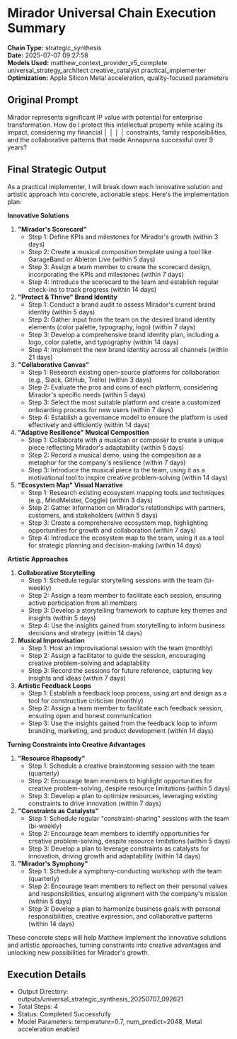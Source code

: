 # Mirador Universal Chain Execution Summary

**Chain Type:** strategic_synthesis  
**Date:** 2025-07-07 09:27:58  
**Models Used:** matthew_context_provider_v5_complete universal_strategy_architect creative_catalyst practical_implementer
**Optimization:** Apple Silicon Metal acceleration, quality-focused parameters

## Original Prompt
Mirador represents significant IP value with potential for enterprise transformation. How do I protect this intellectual property while scaling its impact, considering my financial │ │
│ │  constraints, family responsibilities, and the collaborative patterns that made Annapurna successful over 9 years?

## Final Strategic Output
As a practical implementer, I will break down each innovative solution and artistic approach into concrete, actionable steps. Here's the implementation plan:

**Innovative Solutions**

1. **"Mirador's Scorecard"**
	* Step 1: Define KPIs and milestones for Mirador's growth (within 3 days)
	* Step 2: Create a musical composition template using a tool like GarageBand or Ableton Live (within 5 days)
	* Step 3: Assign a team member to create the scorecard design, incorporating the KPIs and milestones (within 7 days)
	* Step 4: Introduce the scorecard to the team and establish regular check-ins to track progress (within 14 days)
2. **"Protect & Thrive" Brand Identity**
	* Step 1: Conduct a brand audit to assess Mirador's current brand identity (within 5 days)
	* Step 2: Gather input from the team on the desired brand identity elements (color palette, typography, logo) (within 7 days)
	* Step 3: Develop a comprehensive brand identity plan, including a logo, color palette, and typography (within 14 days)
	* Step 4: Implement the new brand identity across all channels (within 21 days)
3. **"Collaborative Canvas"**
	* Step 1: Research existing open-source platforms for collaboration (e.g., Slack, GitHub, Trello) (within 3 days)
	* Step 2: Evaluate the pros and cons of each platform, considering Mirador's specific needs (within 5 days)
	* Step 3: Select the most suitable platform and create a customized onboarding process for new users (within 7 days)
	* Step 4: Establish a governance model to ensure the platform is used effectively and efficiently (within 14 days)
4. **"Adaptive Resilience" Musical Composition**
	* Step 1: Collaborate with a musician or composer to create a unique piece reflecting Mirador's adaptability (within 5 days)
	* Step 2: Record a musical demo, using the composition as a metaphor for the company's resilience (within 7 days)
	* Step 3: Introduce the musical piece to the team, using it as a motivational tool to inspire creative problem-solving (within 14 days)
5. **"Ecosystem Map" Visual Narrative**
	* Step 1: Research existing ecosystem mapping tools and techniques (e.g., MindMeister, Coggle) (within 3 days)
	* Step 2: Gather information on Mirador's relationships with partners, customers, and stakeholders (within 5 days)
	* Step 3: Create a comprehensive ecosystem map, highlighting opportunities for growth and collaboration (within 7 days)
	* Step 4: Introduce the ecosystem map to the team, using it as a tool for strategic planning and decision-making (within 14 days)

**Artistic Approaches**

1. **Collaborative Storytelling**
	* Step 1: Schedule regular storytelling sessions with the team (bi-weekly)
	* Step 2: Assign a team member to facilitate each session, ensuring active participation from all members
	* Step 3: Develop a storytelling framework to capture key themes and insights (within 5 days)
	* Step 4: Use the insights gained from storytelling to inform business decisions and strategy (within 14 days)
2. **Musical Improvisation**
	* Step 1: Host an improvisational session with the team (monthly)
	* Step 2: Assign a facilitator to guide the session, encouraging creative problem-solving and adaptability
	* Step 3: Record the sessions for future reference, capturing key insights and ideas (within 7 days)
3. **Artistic Feedback Loops**
	* Step 1: Establish a feedback loop process, using art and design as a tool for constructive criticism (monthly)
	* Step 2: Assign a team member to facilitate each feedback session, ensuring open and honest communication
	* Step 3: Use the insights gained from the feedback loop to inform branding, marketing, and product development (within 14 days)

**Turning Constraints into Creative Advantages**

1. **"Resource Rhapsody"**
	* Step 1: Schedule a creative brainstorming session with the team (quarterly)
	* Step 2: Encourage team members to highlight opportunities for creative problem-solving, despite resource limitations (within 5 days)
	* Step 3: Develop a plan to optimize resources, leveraging existing constraints to drive innovation (within 7 days)
2. **"Constraints as Catalysts"**
	* Step 1: Schedule regular "constraint-sharing" sessions with the team (bi-weekly)
	* Step 2: Encourage team members to identify opportunities for creative problem-solving, despite resource limitations (within 5 days)
	* Step 3: Develop a plan to leverage constraints as catalysts for innovation, driving growth and adaptability (within 14 days)
3. **"Mirador's Symphony"**
	* Step 1: Schedule a symphony-conducting workshop with the team (quarterly)
	* Step 2: Encourage team members to reflect on their personal values and responsibilities, ensuring alignment with the company's mission (within 5 days)
	* Step 3: Develop a plan to harmonize business goals with personal responsibilities, creative expression, and collaborative patterns (within 14 days)

These concrete steps will help Matthew implement the innovative solutions and artistic approaches, turning constraints into creative advantages and unlocking new possibilities for Mirador's growth.

## Execution Details
- Output Directory: outputs/universal_strategic_synthesis_20250707_092621
- Total Steps: 4
- Status: Completed Successfully
- Model Parameters: temperature=0.7, num_predict=2048, Metal acceleration enabled
